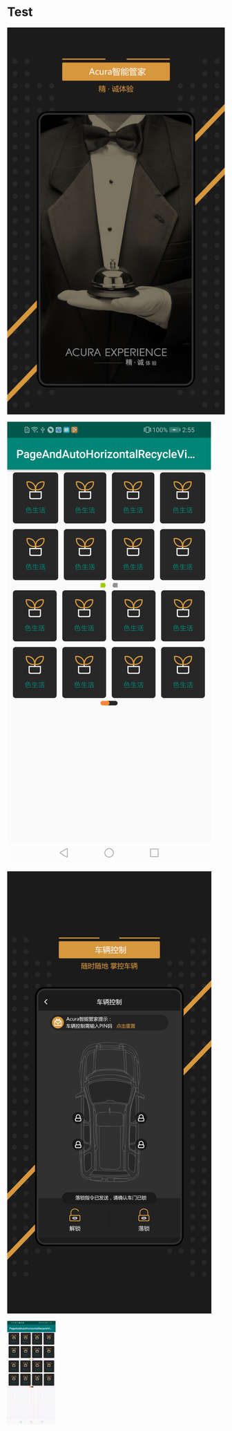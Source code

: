 # Test	



![image](https://github.com/hensonChang/Test/blob/master/image/0启动页.png)

![image](https://github.com/hensonChang/Test/blob/master/image/device-2020-09-18-145520.png)



![image](https://github.com/hensonChang/Test/blob/master/9车辆控制.png)

![image](https://github.com/hensonChang/Test/blob/master/SVID_20200918_113953_1.gif)

